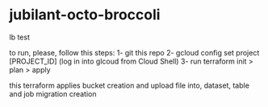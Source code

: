 # jubilant-octo-broccoli
lb test

to run, please, follow this steps:
1- git this repo
2- gcloud config set project [PROJECT_ID] (log in into glcoud from Cloud Shell)
3- run terraform init > plan > apply 

this terraform applies bucket creation and upload file into, dataset, table and job migration creation
